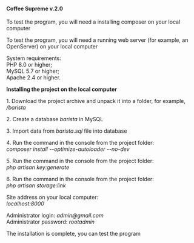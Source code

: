 <h4>Coffee Supreme v.2.0</h4>
<p>To test the program, you will need a installing composer on your local computer</p>
<p>To test the program, you will need a running web server (for example, an OpenServer) on your local computer</p>
<p>System requirements:<br>
PHP 8.0 or higher;<br>
MySQL 5.7 or higher;<br>
Apache 2.4 or higher.</p>
<p><b>Installing the project on the local computer</b></p>
<p>1. Download the project archive and unpack it into a folder, for example, <i>/barista</i></p>
<p>2. Create a database <i>barista</i> in MySQL</p>
<p>3. Import data from <i>barista.sql</i> file into database</p>
<p>4. Run the command in the console from the project folder:<br>
<i>composer install --optimize-autoloader --no-dev</i></p>
<p>5. Run the command in the console from the project folder:<br>
<i>php artisan key:generate</i></p>
<p>6. Run the command in the console from the project folder:<br>
<i>php artisan storage:link</i></p>
<p>Site address on your local computer:<br>
<i>localhost:8000</i></p>
<p>Administrator login: <i>admin@gmail.com</i><br>Administrator password: <i>rootadmin</i></p>
<p>The installation is complete, you can test the program</p>
